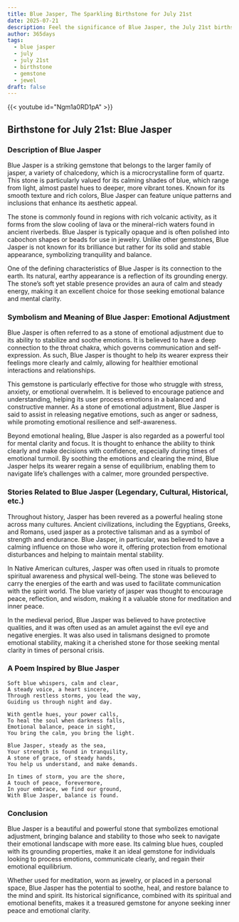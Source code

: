 ```yaml
---
title: Blue Jasper, The Sparkling Birthstone for July 21st
date: 2025-07-21
description: Feel the significance of Blue Jasper, the July 21st birthstone symbolizing Emotional adjustment. Let its beauty and meaning brighten your day.
author: 365days
tags:
  - blue jasper
  - july
  - july 21st
  - birthstone
  - gemstone
  - jewel
draft: false
---
```


{{< youtube id="Ngm1a0RD1pA" >}}


## Birthstone for July 21st: Blue Jasper

### Description of Blue Jasper

Blue Jasper is a striking gemstone that belongs to the larger family of jasper, a variety of chalcedony, which is a microcrystalline form of quartz. This stone is particularly valued for its calming shades of blue, which range from light, almost pastel hues to deeper, more vibrant tones. Known for its smooth texture and rich colors, Blue Jasper can feature unique patterns and inclusions that enhance its aesthetic appeal.

The stone is commonly found in regions with rich volcanic activity, as it forms from the slow cooling of lava or the mineral-rich waters found in ancient riverbeds. Blue Jasper is typically opaque and is often polished into cabochon shapes or beads for use in jewelry. Unlike other gemstones, Blue Jasper is not known for its brilliance but rather for its solid and stable appearance, symbolizing tranquility and balance.

One of the defining characteristics of Blue Jasper is its connection to the earth. Its natural, earthy appearance is a reflection of its grounding energy. The stone’s soft yet stable presence provides an aura of calm and steady energy, making it an excellent choice for those seeking emotional balance and mental clarity.

### Symbolism and Meaning of Blue Jasper: Emotional Adjustment

Blue Jasper is often referred to as a stone of emotional adjustment due to its ability to stabilize and soothe emotions. It is believed to have a deep connection to the throat chakra, which governs communication and self-expression. As such, Blue Jasper is thought to help its wearer express their feelings more clearly and calmly, allowing for healthier emotional interactions and relationships.

This gemstone is particularly effective for those who struggle with stress, anxiety, or emotional overwhelm. It is believed to encourage patience and understanding, helping its user process emotions in a balanced and constructive manner. As a stone of emotional adjustment, Blue Jasper is said to assist in releasing negative emotions, such as anger or sadness, while promoting emotional resilience and self-awareness.

Beyond emotional healing, Blue Jasper is also regarded as a powerful tool for mental clarity and focus. It is thought to enhance the ability to think clearly and make decisions with confidence, especially during times of emotional turmoil. By soothing the emotions and clearing the mind, Blue Jasper helps its wearer regain a sense of equilibrium, enabling them to navigate life’s challenges with a calmer, more grounded perspective.

### Stories Related to Blue Jasper (Legendary, Cultural, Historical, etc.)

Throughout history, Jasper has been revered as a powerful healing stone across many cultures. Ancient civilizations, including the Egyptians, Greeks, and Romans, used jasper as a protective talisman and as a symbol of strength and endurance. Blue Jasper, in particular, was believed to have a calming influence on those who wore it, offering protection from emotional disturbances and helping to maintain mental stability.

In Native American cultures, Jasper was often used in rituals to promote spiritual awareness and physical well-being. The stone was believed to carry the energies of the earth and was used to facilitate communication with the spirit world. The blue variety of jasper was thought to encourage peace, reflection, and wisdom, making it a valuable stone for meditation and inner peace.

In the medieval period, Blue Jasper was believed to have protective qualities, and it was often used as an amulet against the evil eye and negative energies. It was also used in talismans designed to promote emotional stability, making it a cherished stone for those seeking mental clarity in times of personal crisis.

### A Poem Inspired by Blue Jasper

```
Soft blue whispers, calm and clear,  
A steady voice, a heart sincere,  
Through restless storms, you lead the way,  
Guiding us through night and day.

With gentle hues, your power calls,  
To heal the soul when darkness falls,  
Emotional balance, peace in sight,  
You bring the calm, you bring the light.

Blue Jasper, steady as the sea,  
Your strength is found in tranquility,  
A stone of grace, of steady hands,  
You help us understand, and make demands.

In times of storm, you are the shore,  
A touch of peace, forevermore,  
In your embrace, we find our ground,  
With Blue Jasper, balance is found.
```

### Conclusion

Blue Jasper is a beautiful and powerful stone that symbolizes emotional adjustment, bringing balance and stability to those who seek to navigate their emotional landscape with more ease. Its calming blue hues, coupled with its grounding properties, make it an ideal gemstone for individuals looking to process emotions, communicate clearly, and regain their emotional equilibrium.

Whether used for meditation, worn as jewelry, or placed in a personal space, Blue Jasper has the potential to soothe, heal, and restore balance to the mind and spirit. Its historical significance, combined with its spiritual and emotional benefits, makes it a treasured gemstone for anyone seeking inner peace and emotional clarity.